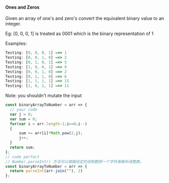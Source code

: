 #### Ones and Zeros

Given an array of one's and zero's convert the equivalent binary value to an integer.

Eg: [0, 0, 0, 1] is treated as 0001 which is the binary representation of 1

Examples:

```javascript
Testing: [0, 0, 0, 1] ==> 1
Testing: [0, 0, 1, 0] ==> 2
Testing: [0, 1, 0, 1] ==> 5
Testing: [1, 0, 0, 1] ==> 9
Testing: [0, 0, 1, 0] ==> 2
Testing: [0, 1, 1, 0] ==> 6
Testing: [1, 1, 1, 1] ==> 15
Testing: [1, 0, 1, 1] ==> 11
```

Note: you shouldn't mutate the input

```javascript
const binaryArrayToNumber = arr => {
  // your code
  var j = 0;
  var sum = 0;
  for(var i = arr.length-1;i>=0;i--)
  {
      sum += arr[i]*Math.pow(2,j);
      j++;
  }
  return sum;
};
// code perfect
// Number.parseInt() 方法可以根据给定的进制数把一个字符串解析成整数。
const binaryArrayToNumber = arr => {
  return parseInt(arr.join(""), 2)
};
```

